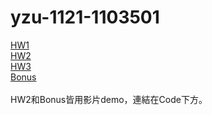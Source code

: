 # yzu-1121-1103501
[HW1](https://github.com/RusstheGOAT/yzu-1121-1103501/blob/main/HW1.md)
<br>
[HW2](https://github.com/RusstheGOAT/yzu-1121-1103501/blob/main/HW2.md)
<br>
[HW3](https://github.com/RusstheGOAT/yzu-1121-1103501/blob/main/HW3.md)
<br>
[Bonus](https://github.com/RusstheGOAT/yzu-1121-1103501/blob/main/Bonus.md)
<br><br>
HW2和Bonus皆用影片demo，連結在Code下方。
